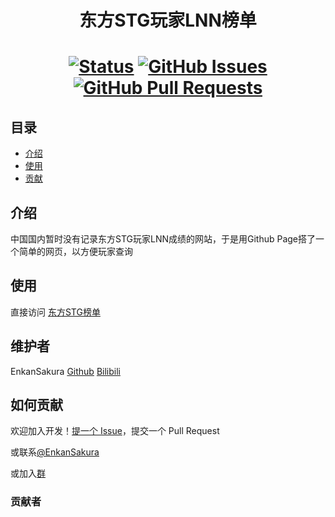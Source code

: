 <h1 align="center">东方STG玩家LNN榜单<h1>

<div align="center">

[![Status](https://img.shields.io/badge/status-active-success.svg)]()
[![GitHub Issues](https://img.shields.io/github/issues/EnkanSakura/thstg-lnn-board.svg)](https://github.com/EnkanSakura/thstg-lnn-board/issues)
[![GitHub Pull Requests](https://img.shields.io/github/issues-pr/EnkanSakura/thstg-lnn-board.svg)](https://github.com/EnkanSakura/thstg-lnn-board/pulls)

</div>

## 目录

- [介绍](#about)
- [使用](#getting_started)
- [贡献](#contributing)

## 介绍 <a name = "about"></a>

中国国内暂时没有记录东方STG玩家LNN成绩的网站，于是用Github Page搭了一个简单的网页，以方便玩家查询

## 使用 <a name = "getting_started"></a>

直接访问 [东方STG榜单](https://th.enkansakura.icu/)

## 维护者

EnkanSakura
[Github](https://github.com/EnkanSakura)
[Bilibili](https://space.bilibili.com/4275270)

## 如何贡献 <a name = "contributing"></a>

欢迎加入开发！[提一个 Issue](https://github.com/RichardLitt/standard-readme/issues/new)，提交一个 Pull Request

或联系[@EnkanSakura](https://github.com/EnkanSakura)

或加入[群](https://jq.qq.com/?_wv=1027&k=Wd1kF8M4)

### 贡献者

<!-- readme: collaborators,contributors -start -->
<!-- readme: collaborators,contributors -end -->
